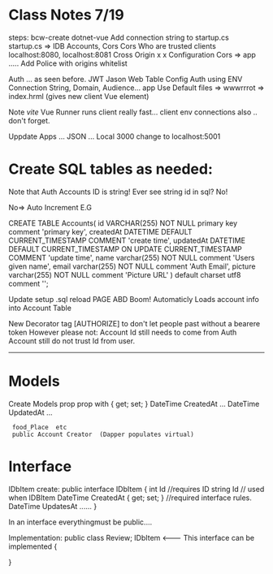 # Class Notes 7/19
steps: bcw-create dotnet-vue
Add connection string to startup.cs
startup.cs  => IDB Accounts, Cors
   Cors Who are trusted clients localhost:8080, localhost:8081  Cross Origin x x 
   Configuration Cors => app .....
      Add Police with origins whitelist

  Auth ...  as seen before.  JWT Jason Web Table Config Auth using ENV  Connection String, Domain, Audience...
  app Use Default files => wwwrrrot => index.hrml  (gives new client Vue element)

  Note <em>vite</em> Vue Runner runs client really fast...
   client env connections also .. don't forget.

Uppdate Apps ... JSON ...  Local 3000  change to localhost:5001

# Create SQL tables as needed:
 Note that Auth Accounts ID is string!  Ever see string id in sql? No!

 No=>     Auto Increment E.G

CREATE TABLE Accounts(
  id VARCHAR(255) NOT NULL primary key comment 'primary key',
  createdAt DATETIME DEFAULT CURRENT_TIMESTAMP COMMENT 'create time',
  updatedAt DATETIME DEFAULT CURRENT_TIMESTAMP ON UPDATE CURRENT_TIMESTAMP COMMENT 'update time',
  name varchar(255) NOT NULL comment 'Users given name',
  email varchar(255) NOT NULL comment 'Auth Email',
  picture varchar(255) NOT NULL comment 'Picture URL'
) default charset utf8 comment '';

Update  setup .sql   reload PAGE ABD Boom! Automaticly Loads account info into Account Table

New Decorator tag [AUTHORIZE] to don't let people past without a bearere token However please not:
Account Id still needs to come from Auth Account still do not trust Id from user.

-----------------------
# Models
Create Models  prop  <tab> prop with { get; set; }
     DateTime CreatedAt  ...
     DateTime UpdatedAt  ...

     food_Place  etc
     public Account Creator  (Dapper populates virtual)

# Interface

IDbItem
create:   public interface IDbItem
{
  int Id    //requires ID
  string Id  // used when IDBItem<string>
  DateTime CreatedAt { get; set; }   //required interface rules.
  DateTime UpdatesAt ......
}

In an interface everythingmust be public....

Implementation:
public class Review; IDbItem   <---  This interface can be implemented 
{

}












